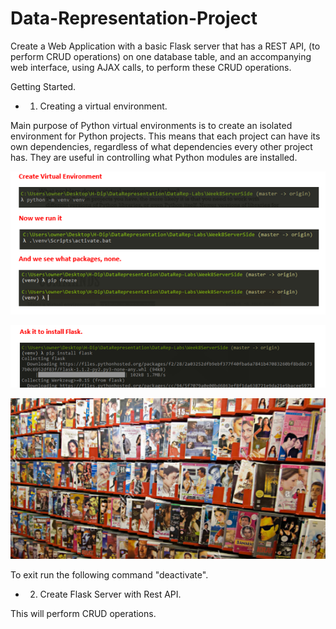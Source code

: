 # Data-Representation-Project

Create a Web Application with a basic Flask server that has a REST API, (to perform CRUD operations) on one database table, and an accompanying web interface, using AJAX calls, to perform these CRUD operations.


Getting Started. 

- 1. Creating a virtual environment. 

Main purpose of Python virtual environments is to create an isolated environment for Python projects. This means that each project can have its own dependencies, regardless of what dependencies every other project has. They are useful in controlling what Python modules are installed.

![title](Images/image1.png) 

![title](Images/image2.png) 

![title](Images/image3.png) 

To exit run the following command "deactivate". 

- 2. Create Flask Server with Rest API. 

This will perform CRUD operations. 